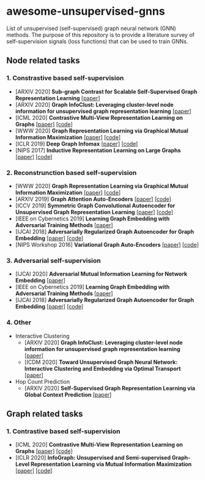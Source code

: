 # awesome-unsupervised-gnns
List of unsupervised (self-supervised) graph neural network (GNN) methods. 
The purpose of this repository is to provide a literature survey of self-supervision signals (loss functions) that can be used to train GNNs.

## Node related tasks

### 1. Constrastive based self-supervision

* [ARXIV 2020] **Sub-graph Contrast for Scalable Self-Supervised Graph Representation Learning** [[paper]](https://arxiv.org/abs/2009.10273)
* [ARXIV 2020] **Graph InfoClust: Leveraging cluster-level node information for unsupervised graph representation learning** [[paper]](https://arxiv.org/abs/2009.06946) 
* [ICML 2020] **Contrastive Multi-View Representation Learning on Graphs** [[paper]](https://arxiv.org/pdf/2006.05582.pdf) [[code]](https://github.com/kavehhassani/mvgrl)
* [WWW 2020] **Graph Representation Learning via Graphical Mutual Information Maximization** [[paper]](https://arxiv.org/pdf/2002.01169.pdf) [[code]](https://github.com/zpeng27/GMI)
* [ICLR 2019] **Deep Graph Infomax** [[paper]](https://arxiv.org/abs/1809.10341) [[code]](https://github.com/PetarV-/DGI)
* [NIPS 2017] **Inductive Representation Learning on Large Graphs** [[paper]](https://cs.stanford.edu/people/jure/pubs/graphsage-nips17.pdf) [[code]](https://github.com/williamleif/GraphSAGE)

### 2. Reconstrunction based self-supervision

* [WWW 2020] **Graph Representation Learning via Graphical Mutual Information Maximization** [[paper]](https://arxiv.org/pdf/2002.01169.pdf) [[code]](https://github.com/zpeng27/GMI)
* [ARXIV 2019] **Graph Attention Auto-Encoders** [[paper]](https://arxiv.org/abs/1905.10715) [[code]](https://github.com/amin-salehi/GATE)
* [ICCV 2019] **Symmetric Graph Convolutional Autoencoder for Unsupervised Graph Representation Learning** [[paper]](https://arxiv.org/abs/1908.02441) [[code]](https://github.com/sseung0703/GALA_TF2.0)
* [IEEE on Cybernetics 2019] **Learning Graph Embedding with Adversarial Training Methods** [[paper]](https://arxiv.org/abs/1901.01250) 
* [IJCAI 2018] **Adversarially Regularized Graph Autoencoder for Graph Embedding** [[paper]](https://www.ijcai.org/Proceedings/2018/0362.pdf) [[code]](https://github.com/Ruiqi-Hu/ARGA)
* [NIPS Workshop 2016] **Variational Graph Auto-Encoders** [[paper]](https://arxiv.org/abs/1611.07308) [[code]](https://github.com/tkipf/gae)

### 3. Adversarial self-supervision
* [IJCAI 2020] **Adversarial Mutual Information Learning for Network Embedding** [[paper]](https://www.ijcai.org/Proceedings/2020/0459.pdf)
* [IEEE on Cybernetics 2019] **Learning Graph Embedding with Adversarial Training Methods** [[paper]](https://arxiv.org/abs/1901.01250) 
* [IJCAI 2018] **Adversarially Regularized Graph Autoencoder for Graph Embedding** [[paper]](https://www.ijcai.org/Proceedings/2018/0362.pdf) [[code]](https://github.com/Ruiqi-Hu/ARGA)

### 4. Other

* Interactive Clustering
  * [ARXIV 2020] **Graph InfoClust: Leveraging cluster-level node information for unsupervised graph representation learning** [[paper]](https://arxiv.org/abs/2009.06946) 
  * [ICDM 2020] **Toward Unsupervised Graph Neural Network: Interactive Clustering and Embedding via Optimal Transport** [[paper]](https://yangliang.github.io/pdf/icdm20.pdf)
* Hop Count Prediction
  * [ARXIV 2020] **Self-Supervised Graph Representation Learning via Global Context Prediction** [[paper]](https://arxiv.org/pdf/2003.01604.pdf)




## Graph related tasks

### 1. Contrastive based self-supervision
* [ICML 2020] **Contrastive Multi-View Representation Learning on Graphs** [[paper]](https://arxiv.org/pdf/2006.05582.pdf) [[code]](https://github.com/kavehhassani/mvgrl)
* [ICLR 2020] **InfoGraph: Unsupervised and Semi-supervised Graph-Level Representation Learning via Mutual Information Maximization** [[paper]](https://arxiv.org/abs/1908.01000) [[code]](https://github.com/fanyun-sun/InfoGraph)
